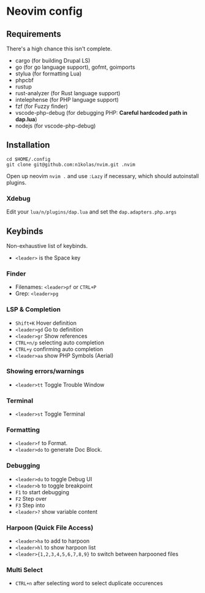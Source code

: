 # Neovim config

## Requirements
There's a high chance this isn't complete.

- cargo (for building Drupal LS)
- go (for go language support), gofmt, goimports
- stylua (for formatting Lua)
- phpcbf
- rustup
- rust-analyzer (for Rust language support)
- intelephense (for PHP language support)
- fzf (for Fuzzy finder)
- vscode-php-debug (for debugging PHP: **Careful hardcoded path in dap.lua**)
- nodejs (for vscode-php-debug)

## Installation
```
cd $HOME/.config
git clone git@github.com:n1kolas/nvim.git .nvim
```

Open up neovim `nvim .` and use `:Lazy` if necessary, which should autoinstall plugins.

### Xdebug
Edit your `lua/n/plugins/dap.lua` and set the `dap.adapters.php.args`

## Keybinds
Non-exhaustive list of keybinds.

- `<leader>` is the Space key

### Finder
- Filenames: `<leader>pf` or `CTRL+P`
- Grep: `<leader>pg`

### LSP & Completion
- `Shift+K` Hover definition
- `<leader>gd` Go to definition
- `<leader>gr` Show references
- `CTRL+n/p` selecting auto completion
- `CTRL+y` confirming auto completion
- `<leader>aa` show PHP Symbols (Aerial)

### Showing errors/warnings
- `<leader>tt` Toggle Trouble Window

### Terminal
- `<leader>st` Toggle Terminal

### Formatting
- `<leader>f` to Format.
- `<leader>do` to generate Doc Block.

### Debugging
- `<leader>du` to toggle Debug UI
- `<leader>b` to toggle breakpoint
- `F1` to start debugging
- `F2` Step over
- `F3` Step into
- `<leader>?` show variable content

### Harpoon (Quick File Access)
- `<leader>ha` to add to harpoon
- `<leader>hl` to show harpoon list
- `<leader>{1,2,3,4,5,6,7,8,9}` to switch between harpooned files

### Multi Select
- `CTRL+n` after selecting word to select duplicate occurences


